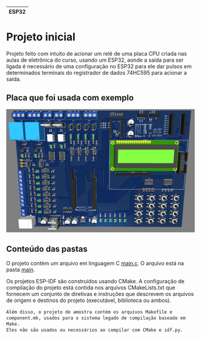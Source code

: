 | ESP32 | 
| ----- |

# Projeto inicial

Projeto feito com intuito de acionar um relé de uma placa CPU criada nas aulas de eletrônica do curso, usando um ESP32, aonde a saída para ser ligada é necessário de uma configuração no ESP32 para ele dar pulsos em determinados terminais do registrador de dados 74HC595 para acionar a saída.



## Placa que foi usada com exemplo
![image_board](https://github.com/JoseWRPereira/esp32_io_ihm/blob/main/img/esp32_IO-top3D.PNG)

## Conteúdo das pastas

O projeto contém um arquivo em linguagem C [main.c](main/main.c). O arquivo está na pasta [main](main).

Os projetos ESP-IDF são construídos usando CMake. A configuração de compilação do projeto está contida nos arquivos CMakeLists.txt que fornecem um conjunto de diretivas e instruções que descrevem os arquivos de origem e destinos do projeto (executável, biblioteca ou ambos).
```
Além disso, o projeto de amostra contém os arquivos Makefile e component.mk, usados ​​para o sistema legado de compilação baseado em Make.
Eles não são usados ​​ou necessários ao compilar com CMake e idf.py.
